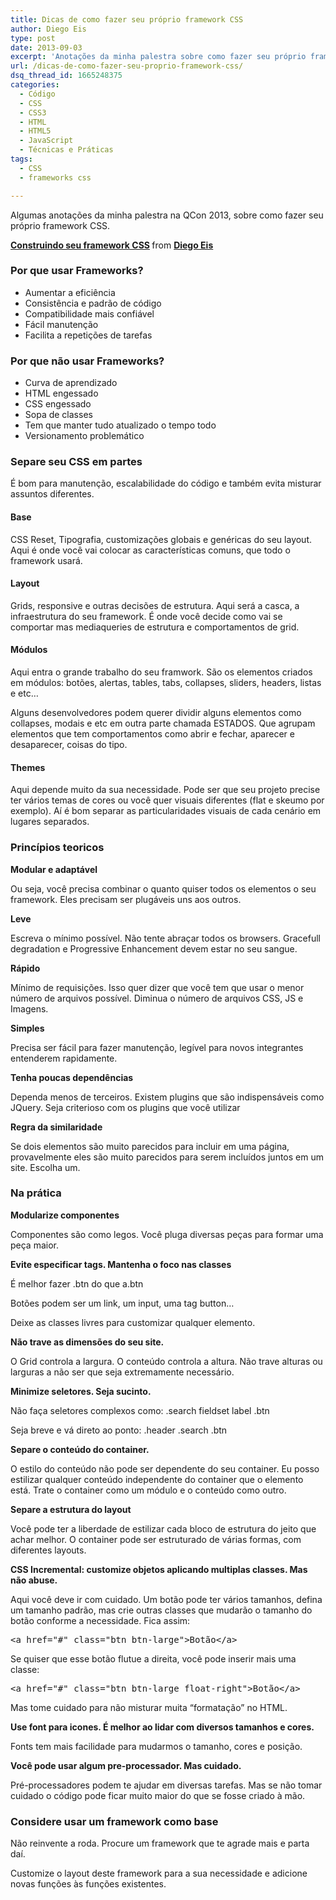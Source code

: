 ```yaml
---
title: Dicas de como fazer seu próprio framework CSS
author: Diego Eis
type: post
date: 2013-09-03
excerpt: 'Anotações da minha palestra sobre como fazer seu próprio framework CSS. '
url: /dicas-de-como-fazer-seu-proprio-framework-css/
dsq_thread_id: 1665248375
categories:
  - Código
  - CSS
  - CSS3
  - HTML
  - HTML5
  - JavaScript
  - Técnicas e Práticas
tags:
  - CSS
  - frameworks css

---
```

Algumas anotações da minha palestra na QCon 2013, sobre como fazer seu próprio framework CSS.



<p style="margin-bottom:5px">
  <strong> <a href="https://www.slideshare.net/diegoeis/frameworks-css2" title="Construindo seu framework CSS" target="_blank">Construindo seu framework CSS</a> </strong> from <strong><a href="http://www.slideshare.net/diegoeis" target="_blank">Diego Eis</a></strong>
</p>

### Por que usar Frameworks?

  * Aumentar a eficiência
  * Consistência e padrão de código
  * Compatibilidade mais confiável
  * Fácil manutenção
  * Facilita a repetições de tarefas

### Por que não usar Frameworks?

  * Curva de aprendizado
  * HTML engessado
  * CSS engessado
  * Sopa de classes
  * Tem que manter tudo atualizado o tempo todo
  * Versionamento problemático

### Separe seu CSS em partes

É bom para manutenção, escalabilidade do código e também evita misturar assuntos diferentes.

#### Base

CSS Reset, Tipografia, customizações globais e genéricas do seu layout. Aqui é onde você vai colocar as características comuns, que todo o framework usará.

#### Layout

Grids, responsive e outras decisões de estrutura. Aqui será a casca, a infraestrutura do seu framework. É onde você decide como vai se comportar mas mediaqueries de estrutura e comportamentos de grid.

#### Módulos

Aqui entra o grande trabalho do seu framwork. São os elementos criados em módulos: botões, alertas, tables, tabs, collapses, sliders, headers, listas e etc… 

Alguns desenvolvedores podem querer dividir alguns elementos como collapses, modais e etc em outra parte chamada ESTADOS. Que agrupam elementos que tem comportamentos como abrir e fechar, aparecer e desaparecer, coisas do tipo.

#### Themes

Aqui depende muito da sua necessidade. Pode ser que seu projeto precise ter vários temas de cores ou você quer visuais diferentes (flat e skeumo por exemplo). Aí é bom separar as particularidades visuais de cada cenário em lugares separados.

### Princípios teoricos

**Modular e adaptável**
  
Ou seja, você precisa combinar o quanto quiser todos os elementos o seu framework. Eles precisam ser plugáveis uns aos outros.

**Leve**
  
Escreva o mínimo possível. Não tente abraçar todos os browsers. Gracefull degradation e Progressive Enhancement devem estar no seu sangue.

**Rápido**
  
Mínimo de requisições. Isso quer dizer que você tem que usar o menor número de arquivos possível. Diminua o número de arquivos CSS, JS e Imagens.

**Simples**
  
Precisa ser fácil para fazer manutenção, legível para novos integrantes entenderem rapidamente.

**Tenha poucas dependências**
  
Dependa menos de terceiros. Existem plugins que são indispensáveis como JQuery. Seja criterioso com os plugins que você utilizar

**Regra da similaridade**
  
Se dois elementos são muito parecidos para incluir em uma página, provavelmente eles são muito parecidos para serem incluídos juntos em um site. Escolha um.

### Na prática

**Modularize componentes**
  
Componentes são como legos. Você pluga diversas peças para formar uma peça maior. 

**Evite especificar tags. Mantenha o foco nas classes**
  
É melhor fazer .btn do que a.btn
  
Botões podem ser um link, um input, uma tag button…
  
Deixe as classes livres para customizar qualquer elemento.

**Não trave as dimensões do seu site.**
  
O Grid controla a largura. O conteúdo controla a altura. Não trave alturas ou larguras a não ser que seja extremamente necessário. 

**Minimize seletores. Seja sucinto.**
  
Não faça seletores complexos como: .search fieldset label .btn
  
Seja breve e vá direto ao ponto: .header .search .btn

**Separe o conteúdo do container.**
  
O estilo do conteúdo não pode ser dependente do seu container. Eu posso estilizar qualquer conteúdo independente do container que o elemento está. Trate o container como um módulo e o conteúdo como outro.

**Separe a estrutura do layout**
  
Você pode ter a liberdade de estilizar cada bloco de estrutura do jeito que achar melhor. O container pode ser estruturado de várias formas, com diferentes layouts.

**CSS Incremental: customize objetos aplicando multiplas classes. Mas não abuse.**
  
Aqui você deve ir com cuidado. Um botão pode ter vários tamanhos, defina um tamanho padrão, mas crie outras classes que mudarão o tamanho do botão conforme a necessidade. Fica assim:

<pre class="lang-html">&lt;a href="#" class="btn btn-large"&gt;Bot&atilde;o&lt;/a&gt;
</pre>

Se quiser que esse botão flutue a direita, você pode inserir mais uma classe:

<pre class="lang-html">&lt;a href="#" class="btn btn-large float-right"&gt;Bot&atilde;o&lt;/a&gt;
</pre>

Mas tome cuidado para não misturar muita &#8220;formatação&#8221; no HTML.

**Use font para icones. É melhor ao lidar com diversos tamanhos e cores.**
  
Fonts tem mais facilidade para mudarmos o tamanho, cores e posição. 

**Você pode usar algum pre-processador. Mas cuidado.**
  
Pré-processadores podem te ajudar em diversas tarefas. Mas se não tomar cuidado o código pode ficar muito maior do que se fosse criado à mão.

### Considere usar um framework como base

Não reinvente a roda. Procure um framework que te agrade mais e parta daí.
  
Customize o layout deste framework para a sua necessidade e adicione novas funções às funções existentes.
